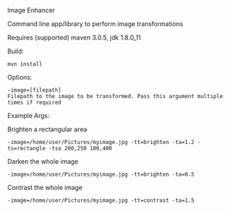 Image Enhancer

Command line app/library to perform image transformations

Requires (supported) maven 3.0.5, jdk 1.8.0_11

Build:

    mvn install

Options:

    -image=[filepath]
    Filepath to the image to be transformed. Pass this argument multiple times if required

Example Args:

Brighten a rectangular area

    -image=/home/user/Pictures/myimage.jpg -tt=brighten -ta=1.2 -ts=rectangle -tsa 200,250 100,400

Darken the whole image

    -image=/home/user/Pictures/myimage.jpg -tt=brighten -ta=0.5

Contrast the whole image

    -image=/home/user/Pictures/myimage.jpg -tt=contrast -ta=1.5
